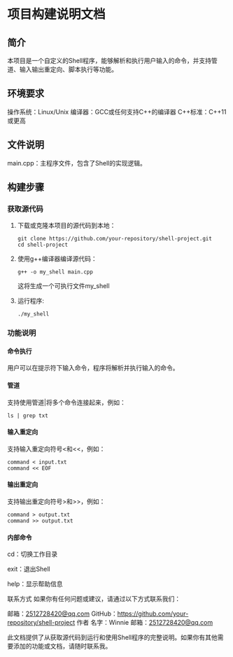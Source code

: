 # 项目构建说明文档

## 简介

本项目是一个自定义的Shell程序，能够解析和执行用户输入的命令，并支持管道、输入输出重定向、脚本执行等功能。

## 环境要求

操作系统：Linux/Unix
编译器：GCC或任何支持C++的编译器
C++标准：C++11或更高

## 文件说明

main.cpp：主程序文件，包含了Shell的实现逻辑。

## 构建步骤

### 获取源代码

1. 下载或克隆本项目的源代码到本地：

   ```shell
   git clone https://github.com/your-repository/shell-project.git
   cd shell-project
   ```

2. 使用g++编译器编译源代码：

   ```shell
   g++ -o my_shell main.cpp
   ```

   这将生成一个可执行文件my_shell

3. 运行程序:

   ```shell
   ./my_shell
   ```

### 功能说明

#### 命令执行

用户可以在提示符下输入命令，程序将解析并执行输入的命令。

#### 管道

支持使用管道|将多个命令连接起来，例如：

```shell
ls | grep txt
```

#### 输入重定向

支持输入重定向符号<和<<，例如：

```shel
command < input.txt
command << EOF
```

#### 输出重定向

支持输出重定向符号>和>>，例如：

```shell
command > output.txt
command >> output.txt
```

#### 内部命令

cd：切换工作目录

exit：退出Shell

help：显示帮助信息

联系方式
如果你有任何问题或建议，请通过以下方式联系我们：

邮箱：2512728420@qq.com
GitHub：https://github.com/your-repository/shell-project
作者
名字：Winnie
邮箱：2512728420@qq.com

此文档提供了从获取源代码到运行和使用Shell程序的完整说明。如果你有其他需要添加的功能或文档，请随时联系我。
